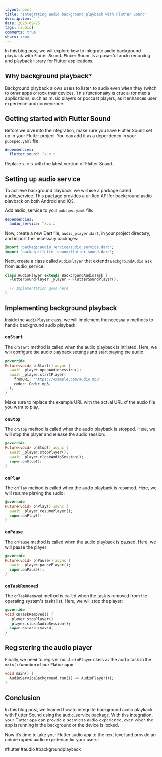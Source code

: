```yaml
---
layout: post
title: "Integrating audio background playback with Flutter Sound"
description: " "
date: 2023-09-25
tags: [audio]
comments: true
share: true
---
```


In this blog post, we will explore how to integrate audio background playback with Flutter Sound. Flutter Sound is a powerful audio recording and playback library for Flutter applications.

## Why background playback?

Background playback allows users to listen to audio even when they switch to other apps or lock their devices. This functionality is crucial for media applications, such as music players or podcast players, as it enhances user experience and convenience.

## Getting started with Flutter Sound

Before we dive into the integration, make sure you have Flutter Sound set up in your Flutter project. You can add it as a dependency in your `pubspec.yaml` file:

```yaml
dependencies:
  flutter_sound: ^x.x.x
```

Replace `x.x.x` with the latest version of Flutter Sound.

## Setting up audio service

To achieve background playback, we will use a package called audio_service. This package provides a unified API for background audio playback on both Android and iOS.

Add audio_service to your `pubspec.yaml` file:

```yaml
dependencies:
  audio_service: ^x.x.x
```

Now, create a new Dart file, `audio_player.dart`, in your project directory, and import the necessary packages:

```dart
import 'package:audio_service/audio_service.dart';
import 'package:flutter_sound/flutter_sound.dart';
```

Next, create a class called `AudioPlayer` that extends `BackgroundAudioTask` from audio_service:

```dart
class AudioPlayer extends BackgroundAudioTask {
  FlutterSoundPlayer _player = FlutterSoundPlayer();

  // Implementation goes here
}
```

## Implementing background playback

Inside the `AudioPlayer` class, we will implement the necessary methods to handle background audio playback:

### `onStart`

The `onStart` method is called when the audio playback is initiated. Here, we will configure the audio playback settings and start playing the audio:

```dart
@override
Future<void> onStart() async {
  await _player.openAudioSession();
  await _player.startPlayer(
    fromURI: 'https://example.com/audio.mp3',
    codec: Codec.mp3,
  );
}
```

Make sure to replace the example URL with the actual URL of the audio file you want to play.

### `onStop`

The `onStop` method is called when the audio playback is stopped. Here, we will stop the player and release the audio session:

```dart
@override
Future<void> onStop() async {
  await _player.stopPlayer();
  await _player.closeAudioSession();
  super.onStop();
}
```

### `onPlay`

The `onPlay` method is called when the audio playback is resumed. Here, we will resume playing the audio:

```dart
@override
Future<void> onPlay() async {
  await _player.resumePlayer();
  super.onPlay();
}
```

### `onPause`

The `onPause` method is called when the audio playback is paused. Here, we will pause the player:

```dart
@override
Future<void> onPause() async {
  await _player.pausePlayer();
  super.onPause();
}
```

### `onTaskRemoved`

The `onTaskRemoved` method is called when the task is removed from the operating system's tasks list. Here, we will stop the player:

```dart
@override
void onTaskRemoved() {
  _player.stopPlayer();
  _player.closeAudioSession();
  super.onTaskRemoved();
}
```

## Registering the audio player

Finally, we need to register our `AudioPlayer` class as the audio task in the `main()` function of our Flutter app:

```dart
void main() {
  AudioServiceBackground.run(() => AudioPlayer());
}
```

## Conclusion

In this blog post, we learned how to integrate background audio playback with Flutter Sound using the audio_service package. With this integration, your Flutter app can provide a seamless audio experience, even when the app is running in the background or the device is locked.

Now it's time to take your Flutter audio app to the next level and provide an uninterrupted audio experience for your users!

#flutter #audio #backgroundplayback
